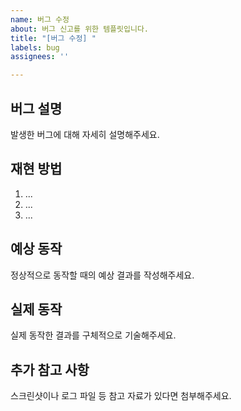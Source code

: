 ```yaml
---
name: 버그 수정
about: 버그 신고를 위한 템플릿입니다.
title: "[버그 수정] "
labels: bug
assignees: ''

---
```


## 버그 설명
발생한 버그에 대해 자세히 설명해주세요.

## 재현 방법
1. ...
2. ...
3. ...

## 예상 동작
정상적으로 동작할 때의 예상 결과를 작성해주세요.

## 실제 동작
실제 동작한 결과를 구체적으로 기술해주세요.

## 추가 참고 사항
스크린샷이나 로그 파일 등 참고 자료가 있다면 첨부해주세요.
